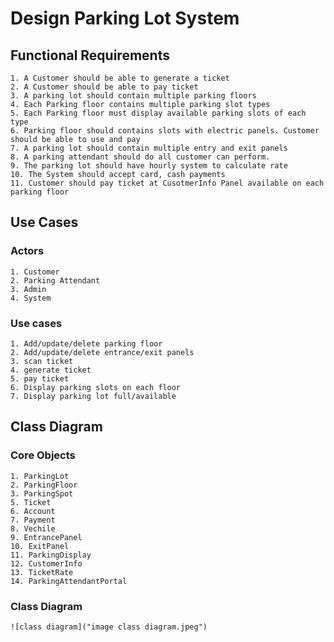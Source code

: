 # Design Parking Lot System


## Functional Requirements

	1. A Customer should be able to generate a ticket
	2. A Customer should be able to pay ticket
	3. A parking lot should contain multiple parking floors
	4. Each Parking floor contains multiple parking slot types
	5. Each Parking floor must display available parking slots of each type
	6. Parking floor should contains slots with electric panels. Customer should be able to use and pay
	7. A parking lot should contain multiple entry and exit panels
	8. A parking attendant should do all customer can perform.
	9. The parking lot should have hourly system to calculate rate
	10. The System should accept card, cash payments
	11. Customer should pay ticket at CusotmerInfo Panel available on each parking floor


## Use Cases

### Actors
	1. Customer
	2. Parking Attendant
	3. Admin
	4. System
### Use cases
	1. Add/update/delete parking floor
	2. Add/update/delete entrance/exit panels
	3. scan ticket
	4. generate ticket
	5. pay ticket
	6. Display parking slots on each floor
	7. Display parking lot full/available

## Class Diagram
### Core Objects
	1. ParkingLot
	2. ParkingFloor
	3. ParkingSpot
	5. Ticket
	6. Account
	7. Payment
	8. Vechile
	9. EntrancePanel
	10. ExitPanel
	11. ParkingDisplay
	12. CustomerInfo
	13. TicketRate
	14. ParkingAttendantPortal

### Class Diagram
	![class diagram]("image class diagram.jpeg")
